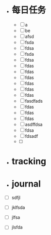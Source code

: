 - # 每日任务
	- [ ] a
	- [ ] be
	- [ ] afsd
	- [ ] fsda
	- [ ] fdsa
	- [ ] fsda
	- [ ] fdsa
	- [ ] fdas
	- [ ] fdas
	- [ ] fdas
	- [ ] fdas
	- [ ] fdas
	- [ ] fdas
	- [ ] fasdfads
	- [ ] fdas
	- [ ] fdas
	- [ ] fdas
	- [ ] asdffdsa
	- [ ] fdsa
	- [ ] fdsadf
	- [ ] 
- # tracking
- # journal

- [ ] sdfjl
- [ ] jklfsda
- [ ] jlfsa
- [ ] jlsfda




